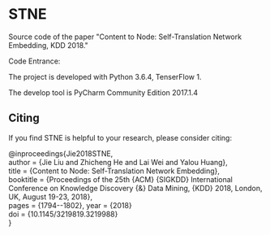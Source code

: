 # STNE

Source code of the paper "Content to Node: Self-Translation Network Embedding, KDD 2018."

Code Entrance: 

The project is developed with Python 3.6.4, TenserFlow 1.

The develop tool is PyCharm Community Edition 2017.1.4

## Citing

If you find STNE is helpful to your research, please consider citing:

@inproceedings{Jie2018STNE,  
  author    = {Jie Liu and Zhicheng He and Lai Wei and Yalou Huang},  
  title     = {Content to Node: Self-Translation Network Embedding},  
  booktitle = {Proceedings of the 25th {ACM} {SIGKDD} International Conference on Knowledge Discovery {\&} Data Mining, {KDD} 2018, London, UK, August 19-23, 2018},  
  pages     = {1794--1802},
  year      = {2018}  
  doi       = {10.1145/3219819.3219988}  
}
